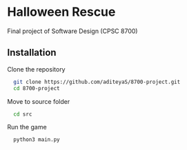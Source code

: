 
# Halloween Rescue

Final project of Software Design (CPSC 8700)


## Installation

Clone the repository
```bash
  git clone https://github.com/aditeyaS/8700-project.git
  cd 8700-project
```
Move to source folder
```bash
  cd src
```
Run the game
```bash
  python3 main.py
```